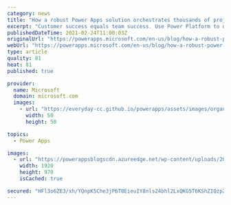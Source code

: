 ```yaml
---
category: news
title: "How a robust Power Apps solution orchestrates thousands of project implementations"
excerpt: "Customer success equals team success. Use Power Platform to design low code custom apps that assess project implementations. Make sure that your customers and everyone on your team are meeting their goals. Power Platform can work harder and smarter for your organization."
publishedDateTime: 2021-02-24T11:00:03Z
originalUrl: "https://powerapps.microsoft.com/en-us/blog/how-a-robust-power-apps-solution-orchestrates-thousands-of-project-implementations/"
webUrl: "https://powerapps.microsoft.com/en-us/blog/how-a-robust-power-apps-solution-orchestrates-thousands-of-project-implementations/"
type: article
quality: 81
heat: 81
published: true

provider:
  name: Microsoft
  domain: microsoft.com
  images:
    - url: "https://everyday-cc.github.io/powerapps/assets/images/organizations/microsoft.com-50x50.jpg"
      width: 50
      height: 50

topics:
  - Power Apps

images:
  - url: "https://powerappsblogscdn.azureedge.net/wp-content/uploads/2021/02/project.jpg"
    width: 1920
    height: 970
    isCached: true

secured: "HFl3o6ZE3/xh/YQnpK5Che3jP6T0EieuIY8nls24bhl2LxQKG5T6KShZIQzp20aIky1sVYd1lryBRE1tey78CQTDEOlMaMZmj3VqwEmA2oRi8aq+Wpc+c/eLNQbMMMOeKZuQYq83bSKog9rnI7fEGZ6oSEmM0IRkqw66zBacVdRHZSnHu0l598h1w2mqVSP364Bu3ihFuJebGXk4ywoBdXCCFVY/2JJkj3exYkZuqVu4GkPVc96EcrHCiHesIRnNiyylEDM+0Kg6kLIKwaxZsOG2r8Tt3Ioz1uXqv2mub/A+HBc8QhefxkGp6+GeAI8Va4VfqaqXbjTvgzF8d6ETTXUBH0PMLRtCCeC55Ovmb3k=;1o5k7DT8i5wSJ78LuNDzCA=="
---
```


